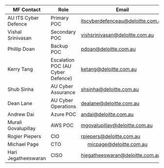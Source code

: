 |MF Contact|Role|Email|
|--|--|--|
| AU ITS Cyber Defence | Primary POC | itscyberdefenceau@deloitte.com.au |
| Vishal Srinivasan | Secondary POC | vishsrinivasan@deloitte.com.au|
| Phillip Doan | Backup POC |pdoan@deloitte.com.au|
| Kerry Tang| Escalation POC (AU Cyber Defence)|ketang@deloitte.com.au|
|Shub Sinha |AU Cyber Assurance |shsinha@deloitte.com.au|
|Dean Lane| AU Cyber Operations |dealane@deloitte.com.au|
|Andrew Dai | Azure POC | andai@deloitte.com.au|
|Murali Govalupillay | AWS POC | mgovalupillay@deloitte.com.au|
|Rogier Piepers | CIO | rpiepers@deloitte.com.au|
|Michael Page |CTO|     micpage@deloitte.com.au
|Hari Jegatheeswaran | CISO | hjegatheeswaran@deloitte.com.au |
